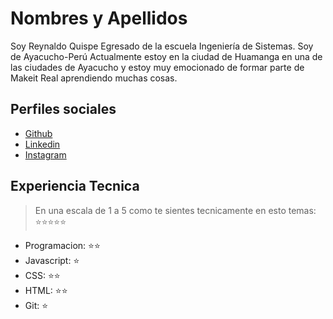 # Nombres y Apellidos

Soy Reynaldo Quispe Egresado de la escuela Ingeniería de Sistemas. Soy de Ayacucho-Perú
Actualmente estoy en la ciudad de Huamanga en una de las ciudades de Ayacucho y estoy muy emocionado
de formar parte de Makeit Real aprendiendo muchas cosas.

## Perfiles sociales

- [Github](https://github.com/REYNALDOz)
- [Linkedin](https://www.linkedin.com/in/reynaldo-q-71b6b611b/)
- [Instagram](https://www.instagram.com/reynaldo_hidden/)

## Experiencia Tecnica
> En una escala de 1 a 5 como te sientes tecnicamente en esto temas:  ⭐️⭐️⭐️⭐️⭐️

- Programacion: ⭐️⭐️
- Javascript: ⭐️
- CSS: ⭐️⭐️
- HTML: ⭐️⭐️
- Git: ⭐️
